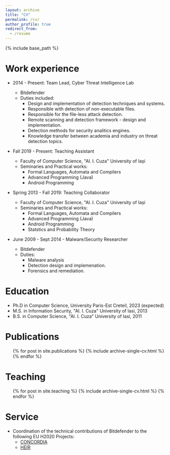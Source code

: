 ```yaml
---
layout: archive
title: "CV"
permalink: /cv/
author_profile: true
redirect_from:
  - /resume
---
```


{% include base_path %}


Work experience
======
* 2014 - Present: Team Lead, Cyber Threat Intelligence Lab
  * Bitdefender
  * Duties included: 
    * Design and implementation of detection techniques and systems.
    * Responsible with detection of non-executable files.
    * Responsible for the file-less attack detection.
    * Remote scanning and detection framework - design and implementation.
    * Detection methods for security analitics engines.
    * Knowledge transfer between academia and industry on threat detection topics.

* Fall 2019 - Present: Teaching Assistant
  * Faculty of Computer Science, "Al. I. Cuza" University of Iași
  * Seminaries and Practical works:
    * Formal Languages, Automata and Compilers 
    * Advanced Programming (Java)
    * Android Programming


* Spring 2013 - Fall 2019: Teaching Collaborator
  * Faculty of Computer Science, "Al. I. Cuza" University of Iași
  * Seminaries and Practical works:
    * Formal Languages, Automata and Compilers 
    * Advanced Programming (Java)
    * Android Programming
    * Statstics and Probability Theory

* June 2009 - Sept 2014 - Malware/Security Researcher
  * Bitdefender
  * Duties:
    * Malware analysis 
    * Detection design and implemenation.
    * Forensics and remediation.

Education
======
* Ph.D in Computer Science, University Paris-Est Creteil, 2023 (expected)
* M.S. in Information Security, "Al. I. Cuza" University of Iasi, 2013
* B.S. in Computer Science, "Al. I. Cuza" University of Iasi, 2011



Publications
======
  <ul>{% for post in site.publications %}
    {% include archive-single-cv.html %}
  {% endfor %}</ul>
  
  
Teaching
======
  <ul>{% for post in site.teaching %}
    {% include archive-single-cv.html %}
  {% endfor %}</ul>
  
Service
======
* Coordination of the technical contributions of Bitdefender to the following EU H2020 Projects:
  * [CONCORDIA](https://www.concordia-h2020.eu/)
  * [HEIR](https://heir2020.eu/)
